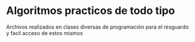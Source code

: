 # Algoritmos practicos de todo tipo
Archivos realizados en clases diversas de programación para el resguardo y facil acceso de estos mismos
